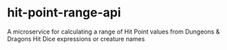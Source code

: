 # hit-point-range-api
A microservice for calculating a range of Hit Point values from Dungeons &amp; Dragons Hit Dice expressions or creature names
